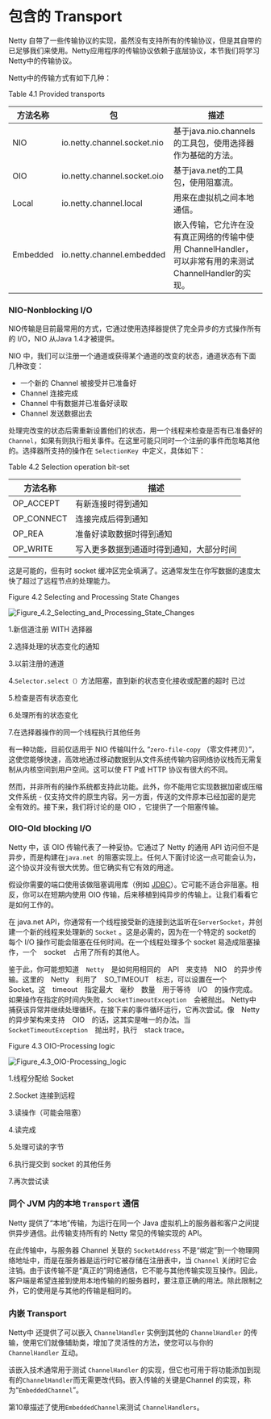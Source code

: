 包含的 Transport
=====

Netty 自带了一些传输协议的实现，虽然没有支持所有的传输协议，但是其自带的已足够我们来使用。Netty应用程序的传输协议依赖于底层协议，本节我们将学习Netty中的传输协议。

Netty中的传输方式有如下几种：

Table 4.1 Provided transports

方法名称     |包 |描述 
-------- | ------- |--- 
NIO|io.netty.channel.socket.nio|基于java.nio.channels的工具包，使用选择器作为基础的方法。
OIO|io.netty.channel.socket.oio|基于java.net的工具包，使用阻塞流。
Local|io.netty.channel.local|用来在虚拟机之间本地通信。
Embedded|io.netty.channel.embedded|嵌入传输，它允许在没有真正网络的传输中使用 ChannelHandler，可以非常有用的来测试ChannelHandler的实现。

### NIO-Nonblocking I/O 


NIO传输是目前最常用的方式，它通过使用选择器提供了完全异步的方式操作所有的 I/O，NIO 从Java 1.4才被提供。

NIO 中，我们可以注册一个通道或获得某个通道的改变的状态，通道状态有下面几种改变：

* 一个新的 Channel 被接受并已准备好
* Channel 连接完成
* Channel 中有数据并已准备好读取
* Channel 发送数据出去
        

处理完改变的状态后需重新设置他们的状态，用一个线程来检查是否有已准备好的` Channel`，如果有则执行相关事件。在这里可能只同时一个注册的事件而忽略其他的。选择器所支持的操作在 `SelectionKey `中定义，具体如下：

Table 4.2 Selection operation bit-set

方法名称  |描述 
-------- |--- 
OP_ACCEPT | 有新连接时得到通知
OP_CONNECT | 连接完成后得到通知
OP_REA | 准备好读取数据时得到通知
OP_WRITE | 写入更多数据到通道时得到通知，大部分时间
这是可能的，但有时 socket 缓冲区完全填满了。这通常发生在你写数据的速度太快了超过了远程节点的处理能力。

Figure 4.2 Selecting and Processing State Changes

![Figure_4.2_Selecting_and_Processing_State_Changes](https://ning-wang.oss-cn-beijing.aliyuncs.com/blog-imags/Figure_4.2_Selecting_and_Processing_State_Changes.jpg)

1.新信道注册 WITH 选择器

2.选择处理的状态变化的通知

3.以前注册的通道

4.`Selector.select（）`方法阻塞，直到新的状态变化接收或配置的超时
已过

5.检查是否有状态变化

6.处理所有的状态变化

7.在选择器操作的同一个线程执行其他任务

有一种功能，目前仅适用于 NIO 传输叫什么 “`zero-file-copy` （零文件拷贝）”，这使您能够快速，高效地通过移动数据到从文件系统传输内容网络协议栈而无需复制从内核空间到用户空间。这可以使 FT P或 HTTP 协议有很大的不同。

然而，并非所有的操作系统都支持此功能。此外，你不能用它实现数据加密或压缩文件系统 - 仅支持文件的原生内容。另一方面，传送的文件原本已经加密的是完全有效的。接下来，我们将讨论的是 OIO ，它提供了一个阻塞传输。

### OIO-Old blocking I/O

Netty 中，该 OIO 传输代表了一种妥协。它通过了 Netty 的通用 API 访问但不是异步，而是构建在`java.net `的阻塞实现上。任何人下面讨论这一点可能会认为，这个协议并没有很大优势。但它确实有它有效的用途。

假设你需要的端口使用该做阻塞调用库（例如 [JDBC](http://www.oracle.com/technetwork/java/javase/jdbc/index.html)）。它可能不适合非阻塞。相反，你可以在短期内使用 OIO 传输，后来移植到纯异步的传输上。让我们看看它是如何工作的。

在 java.net API，你通常有一个线程接受新的连接到达监听在`ServerSocket`，并创建一个新的线程来处理新的 `Socket` 。这是必需的，因为在一个特定的 socket的每个 I/O 操作可能会阻塞在任何时间。在一个线程处理多个 socket 易造成阻塞操作，一个　socket　占用了所有的其他人。

鉴于此，你可能想知道　`Netty`　是如何用相同的　API　来支持　NIO　的异步传输。这里的　Netty　利用了　SO_TIMEOUT　标志，可以设置在一个　Socket。这　timeout　指定最大　毫秒　数量　用于等待　I/O　的操作完成。如果操作在指定的时间内失败，`SocketTimeoutException`　会被抛出。 Netty中捕获该异常并继续处理循环。在接下来的事件循环运行，它再次尝试。像　Netty　的异步架构来支持　OIO　的话，这其实是唯一的办法。当`SocketTimeoutException`　抛出时，执行　stack trace。

Figure 4.3 OIO-Processing logic

![Figure_4.3_OIO-Processing_logic](https://ning-wang.oss-cn-beijing.aliyuncs.com/blog-imags/Figure_4.3_OIO-Processing_logic.jpg)

1.线程分配给 Socket

2.Socket 连接到远程

3.读操作（可能会阻塞）

4.读完成

5.处理可读的字节

6.执行提交到 socket 的其他任务

7.再次尝试读

### 同个 JVM 内的本地 `Transport` 通信 

Netty 提供了“本地”传输，为运行在同一个 Java 虚拟机上的服务器和客户之间提供异步通信。此传输支持所有的 Netty 常见的传输实现的 API。

在此传输中，与服务器 Channel 关联的 `SocketAddress` 不是“绑定”到一个物理网络地址中，而是在服务器是运行时它被存储在注册表中，当 `Channel` 关闭时它会注销。由于该传输不是“真正的”网络通信，它不能与其他传输实现互操作。因此，客户端是希望连接到使用本地传输的的服务器时，要注意正确的用法。除此限制之外，它的使用是与其他的传输是相同的。

### 内嵌 Transport 

Netty中 还提供了可以嵌入 `ChannelHandler` 实例到其他的 `ChannelHandler` 的传输，使用它们就像辅助类，增加了灵活性的方法，使您可以与你的 `ChannelHandler` 互动。

该嵌入技术通常用于测试 `ChannelHandler` 的实现，但它也可用于将功能添加到现有的` ChannelHandler `而无需更改代码。嵌入传输的关键是Channel 的实现，称为“`EmbeddedChannel`”。

第10章描述了使用` EmbeddedChannel `来测试 `ChannelHandlers`。